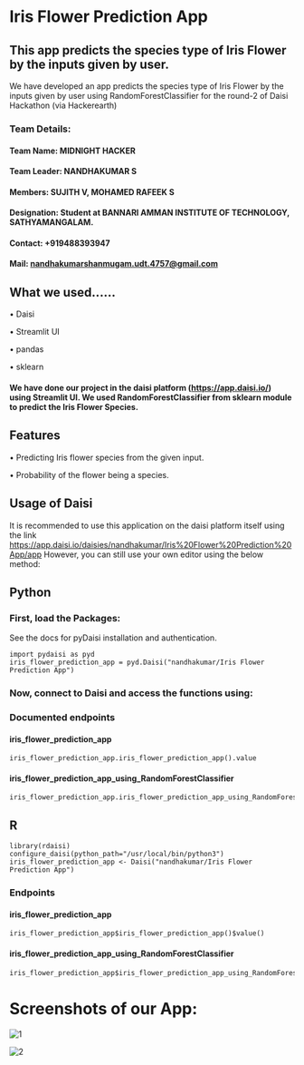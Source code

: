 # Iris Flower Prediction App
## This app predicts the species type of Iris Flower by the inputs given by user.
We have developed an app predicts the species type of Iris Flower by the inputs given by user using RandomForestClassifier for the round-2 of Daisi Hackathon (via Hackerearth)
### Team Details:
#### Team Name: MIDNIGHT HACKER
#### Team Leader: NANDHAKUMAR S 
#### Members: SUJITH V, MOHAMED RAFEEK S
#### Designation: Student at BANNARI AMMAN INSTITUTE OF TECHNOLOGY, SATHYAMANGALAM.
#### Contact: +919488393947
#### Mail: nandhakumarshanmugam.udt.4757@gmail.com

## What we used......
• Daisi


• Streamlit UI


• pandas


• sklearn


#### We have done our project in the daisi platform (https://app.daisi.io/) using Streamlit UI. We used RandomForestClassifier from sklearn module to predict the Iris Flower Species.
## Features
• Predicting Iris flower species from the given input.


• Probability of the flower being a species.


## Usage of Daisi

It is recommended to use this application on the daisi platform itself using the link https://app.daisi.io/daisies/nandhakumar/Iris%20Flower%20Prediction%20App/app
However, you can still use your own editor using the below method:
## Python
### First, load the Packages:
See the docs for pyDaisi installation and authentication.
```
import pydaisi as pyd
iris_flower_prediction_app = pyd.Daisi("nandhakumar/Iris Flower Prediction App")
```
### Now, connect to Daisi and access the functions using:
### Documented endpoints
#### iris_flower_prediction_app
```
iris_flower_prediction_app.iris_flower_prediction_app().value
```
#### iris_flower_prediction_app_using_RandomForestClassifier
```
iris_flower_prediction_app.iris_flower_prediction_app_using_RandomForestClassifier().value
```

## R
```
library(rdaisi)
configure_daisi(python_path="/usr/local/bin/python3")
iris_flower_prediction_app <- Daisi("nandhakumar/Iris Flower Prediction App")
```
### Endpoints
#### iris_flower_prediction_app
```
iris_flower_prediction_app$iris_flower_prediction_app()$value()
```

#### iris_flower_prediction_app_using_RandomForestClassifier
```
iris_flower_prediction_app$iris_flower_prediction_app_using_RandomForestClassifier()$value()
```

# Screenshots of our App:

![1](https://user-images.githubusercontent.com/113059991/194543272-5ee19ac9-3980-4a04-99c4-1b3698cc0d39.JPG)

![2](https://user-images.githubusercontent.com/113059991/194543290-d5f21ba7-2e8c-4d5c-aedc-e685cd61e6fd.JPG)

